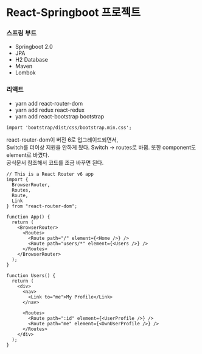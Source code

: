 # React-Springboot 프로젝트

### 스프링 부트
- Springboot 2.0
- JPA
- H2 Database
- Maven
- Lombok
   
### 리액트
- yarn add react-router-dom
- yarn add redux react-redux
- yarn add react-bootstrap bootstrap
   
```
import 'bootstrap/dist/css/bootstrap.min.css';
```
    
react-router-dom이 버전 6로 업그레이드되면서,    
Switch를 더이상 지원을 안하게 됬다. Switch -> routes로 바뀜. 또한 component도 element로 바꼈다.   
공식문서 참조해서 코드를 조금 바꾸면 된다.   
```
// This is a React Router v6 app
import {
  BrowserRouter,
  Routes,
  Route,
  Link
} from "react-router-dom";

function App() {
  return (
    <BrowserRouter>
      <Routes>
        <Route path="/" element={<Home />} />
        <Route path="users/*" element={<Users />} />
      </Routes>
    </BrowserRouter>
  );
}

function Users() {
  return (
    <div>
      <nav>
        <Link to="me">My Profile</Link>
      </nav>

      <Routes>
        <Route path=":id" element={<UserProfile />} />
        <Route path="me" element={<OwnUserProfile />} />
      </Routes>
    </div>
  );
}
```


